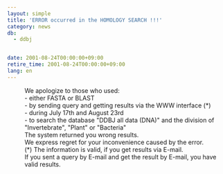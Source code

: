 ```yaml
---
layout: simple
title: 'ERROR occurred in the HOMOLOGY SEARCH !!!'
category: news
db:
  - ddbj


date: 2001-08-24T00:00:00+09:00
retire_time: 2001-08-24T00:00:00+09:00
lang: en
---
```


<dd>We apologize to those who used:<br>
<dd>- either FASTA or BLAST<br>
<dd>- by sending query and getting results via the WWW interface (*)<br>
<dd>- during July 17th and August 23rd<br>
<dd>- to search the database "DDBJ all data (DNA)" and the division of "Invertebrate", "Plant" or "Bacteria"<br>
<dd>The system returned you wrong results.<br>
<dd>We express regret for your inconvenience caused by the error.<br>
<dd>(*) The information is valid, if you get results via E-mail.<br>
<dd>If you sent a query by E-mail and get the result by E-mail, you have valid results.</dd>
</dd>
</dd>
</dd>
</dd>
</dd>
</dd>
</dd>
</dd>
